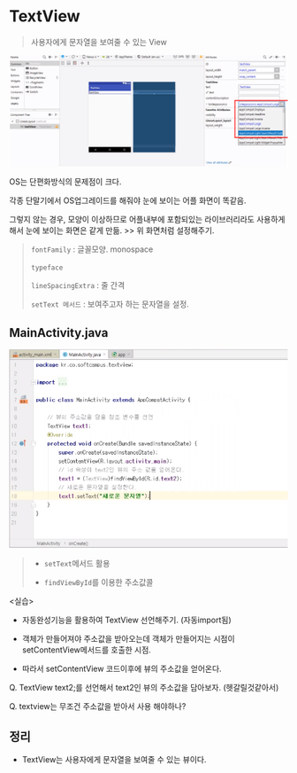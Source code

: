 # TextView

> 사용자에게 문자열을 보여줄 수 있는 View

![image-20200507101607491](05.%20TextView.assets/image-20200507101607491.png)



OS는 단편화방식의 문제점이 크다.

각종 단말기에서 OS업그레이드를 해줘야 눈에 보이는 어플 화면이 똑같음.

그렇지 않는 경우, 모양이 이상하므로 어플내부에 포함되있는 라이브러리라도 사용하게 해서 눈에 보이는 화면은 같게 만듦. 	>> 위 화면처럼 설정해주기. 

>`fontFamily` : 글꼴모양. monospace
>
>`typeface`
>
>`lineSpacingExtra` : 줄 간격
>
>`setText 메서드` : 보여주고자 하는 문자열을 설정.
>
>



## MainActivity.java

![image-20200507104613699](05.%20TextView.assets/image-20200507104613699.png)

>- `setText`메서드 활용
>
>- `findViewById`를 이용한 주소값콜

<실습>

- 자동완성기능을 활용하여 TextView 선언해주기. (자동import됨)

- 객체가 만들어져야 주소값을 받아오는데 객체가 만들어지는 시점이 setContentView메서드를 호출한 시점.
- 따라서 setContentView 코드이후에 뷰의 주소값을 얻어온다.

Q. TextView text2;를 선언해서 text2인 뷰의 주소값을 담아보자. (헷갈릴것같아서)

Q. textview는 무조건 주소값을 받아서 사용 해야하나?





## 정리

- TextView는 사용자에게 문자열을 보여줄 수 있는 뷰이다.